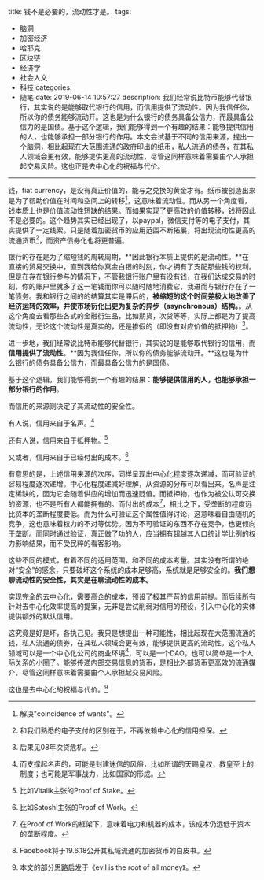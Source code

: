 title: 钱不是必要的，流动性才是。
tags:
  - 脑洞
  - 加密经济
  - 哈耶克
  - 区块链
  - 经济学
  - 社会人文
  - 科技
categories:
  - 随笔
date: 2019-06-14 10:57:27
description: 我们经常说比特币能够代替银行，其实说的是能够取代银行的信用，而信用提供了流动性。因为我信任你，所以你的债务能够流动开。这也是为什么银行的债务具备公信力，而最具备公信力的是国债。基于这个逻辑，我们能够得到一个有趣的结果：能够提供信用的人，也能够承担一部分银行的作用。本文尝试基于不同的信用来源，提出一个脑洞，相比起现在大范围流通的政府印出的纸币，私人流通的债券，在其私人领域会更有效，能够提供更高的流动性，尽管这同样意味着需要由个人承担起交易风险。这也正是去中心化的祝福与代价。
---

钱，fiat currency，是没有真正价值的，能与之兑换的黄金才有。纸币被创造出来是为了帮助价值在时间和空间上的转移[^1]，这意味着流动性。而从另一个角度看，钱本质上也是价值流动性短缺的结果。而如果实现了更高效的价值转移，钱将因此不是必要的。这个趋势其实已经出现了，以paypal，微信支付等的电子支付，其实提供了一定线索。只是随着加密货币的应用范围不断拓展，将出现流动性更高的流通货币[^2]，而资产债券化也将更普遍。

银行的存在是为了缩短钱的周转周期，**因此银行本质上提供的是流动性。**在直接的贸易交换中，直到我给你真金白银的时刻，你才拥有了支配那些钱的权利。但是在存在银行参与的情况下，不管我银行账户里有没有钱，在我们达成交易的时刻，你的账户里就多了这一笔钱而你可以随时随地消费它，我进而与银行存在了一笔债务。我和银行之间的的结算其实是滞后的，**被缩短的这个时间差极大地改善了经济运转的效率，并使市场衍化出更为复杂的异步（asynchronous）结构。**。从这个角度去看那些各式的金融衍生品，比如期货，次贷等等，实际上都是为了提高流动性，无论这个流动性是真实的，还是掺假的（即没有对应价值的抵押物）[^3]。

进一步地，我们经常说比特币能够代替银行，其实说的是能够取代银行的信用，而**信用提供了流动性**。**因为我信任你，所以你的债务能够流动开。**这也是为什么银行的债务具备公信力，而最具备公信力的是国债。

基于这个逻辑，我们能够得到一个有趣的结果：**能够提供信用的人，也能够承担一部分银行的作用**。

而信用的来源则决定了其流动性的安全性。

有人说，信用来自于名声。[^4]

还有人说，信用来自于抵押物。[^5] 

又或者，信用来自于已经付出的成本。[^6]

有意思的是，上述信用来源的次序，同样呈现出中心化程度逐次递减，而可验证的容易程度逐次递增。中心化程度递减好理解，从资源的分布可以看出来。名声是注定稀缺的，因为它会随着供应的增加而迅速贬值。而抵押物，也作为被公认可交换的资源，也不是所有人都能拥有的。而付出的成本[^7]，相比之下，受垄断的程度远比资本的垄断程度要低。而为什么可验证这个属性值得讨论，这意味着自由随机的竞争，这也意味着权力的不对等优势。因为不可验证的东西不存在竞争，也更倾向于垄断。而同时通过验证，真正做了功的人，应当拥有超越其人口统计学比例的权力影响结果，而不受民粹的看客影响。

这些不同的模式，有着不同的适用范围，和不同的成本考量。其实没有所谓的绝对“安全”的感念，只要破坏这个系统的成本足够高，系统就是足够安全的。**我们想聊流动性的安全性，其实是在聊流动性的成本。**

实现完全的去中心化，需要高企的成本，预设了极其严苛的信用前提。而后续所有针对去中心化效率提高的提案，无非是尝试削弱对信用的预设，引入中心化的实体提供额外的默认信用。

这究竟是好是坏，各执己见。我只是想提出一种可能性，相比起现在大范围流通的钱，私人流通的债券，在其私人领域会更有效，能够提供更高的流动性。这个私人领域可以是一个中心化公司的商业环境[^8]，可以是一个DAO，也可以简单是一个人际关系的小圈子。能够传递内部交易信息的货币，是相比外部货币更高效的流通媒介，尽管这同样意味着需要由个人承担起交易风险。

这也是去中心化的祝福与代价。[^9]

[^1]: 解决"coincidence of wants"。
[^2]: 和我们熟悉的电子支付的区别在于，不再依赖中心化的信用担保。
[^3]: 后果见08年次贷危机。
[^4]: 而支撑起名声的，可能是封建迷信的风俗，比如所谓的天赐皇权，教皇至上的制度；也可能是军事战力，比如国家的形成。
[^5]: 比如Vitalik主张的Proof of Stake。
[^6]: 比如Satoshi主张的Proof of Work。
[^7]: 在Proof of Work的框架下，意味着电力和机器的成本，该成本仍远低于资本的垄断程度。
[^8]: Facebook将于19.6.18公开其私域流通的加密货币的白皮书。
[^9]: 本文的部分思路启发于《evil is the root of all money》。